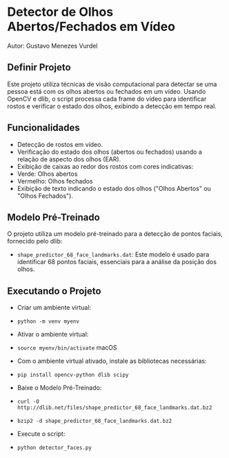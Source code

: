 # Detector de Olhos Abertos/Fechados em Vídeo

Autor: Gustavo Menezes Vurdel

## Definir Projeto
Este projeto utiliza técnicas de visão computacional para detectar se uma pessoa está com os olhos abertos ou fechados em um vídeo. Usando OpenCV e dlib, o script processa cada frame do vídeo para identificar rostos e verificar o estado dos olhos, exibindo a detecção em tempo real.

## Funcionalidades
- Detecção de rostos em vídeo.
- Verificação do estado dos olhos (abertos ou fechados) usando a relação de aspecto dos olhos (EAR).
- Exibição de caixas ao redor dos rostos com cores indicativas:
- Verde: Olhos abertos
- Vermelho: Olhos fechados
- Exibição de texto indicando o estado dos olhos ("Olhos Abertos" ou "Olhos Fechados").

## Modelo Pré-Treinado
O projeto utiliza um modelo pré-treinado para a detecção de pontos faciais, fornecido pelo dlib:
- `shape_predictor_68_face_landmarks.dat`: Este modelo é usado para identificar 68 pontos faciais, essenciais para a análise da posição dos olhos.

## Executando o Projeto
- Criar um ambiente virtual:
- `python -m venv myenv`

- Ativar o ambiente virtual:
- `source myenv/bin/activate` macOS

- Com o ambiente virtual ativado, instale as bibliotecas necessárias:
- `pip install opencv-python dlib scipy`

- Baixe o Modelo Pré-Treinado:
- `curl -O http://dlib.net/files/shape_predictor_68_face_landmarks.dat.bz2`
- `bzip2 -d shape_predictor_68_face_landmarks.dat.bz2`

- Execute o script:
- `python detector_faces.py`

